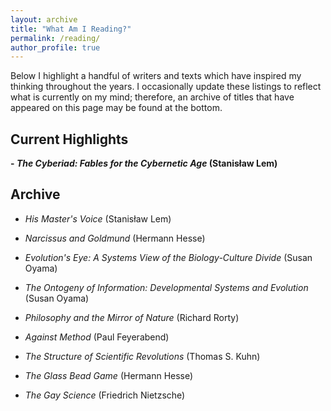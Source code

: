 ```yaml
---
layout: archive
title: "What Am I Reading?"
permalink: /reading/
author_profile: true
---
```


Below I highlight a handful of writers and texts which have inspired my thinking throughout the years. I occasionally update these listings to reflect what is currently on my mind; therefore, an archive of titles that have appeared on this page may be found at the bottom.

## Current Highlights

**- *The Cyberiad: Fables for the Cybernetic Age* (Stanisław Lem)**

## Archive

- *His Master's Voice* (Stanisław Lem)

- *Narcissus and Goldmund* (Hermann Hesse)

- *Evolution's Eye: A Systems View of the Biology-Culture Divide* (Susan Oyama)

- *The Ontogeny of Information: Developmental Systems and Evolution* (Susan Oyama)

- *Philosophy and the Mirror of Nature* (Richard Rorty)

- *Against Method* (Paul Feyerabend)

- *The Structure of Scientific Revolutions* (Thomas S. Kuhn)

- *The Glass Bead Game* (Hermann Hesse)

- *The Gay Science* (Friedrich Nietzsche)
